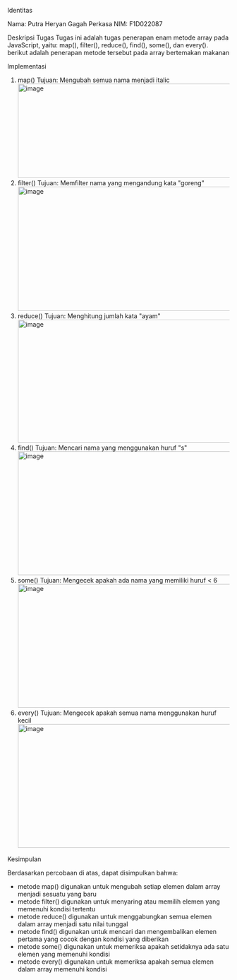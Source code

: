 Identitas

Nama: Putra Heryan Gagah Perkasa
NIM: F1D022087

Deskripsi Tugas
Tugas ini adalah tugas penerapan enam metode array  pada JavaScript, yaitu: map(), filter(), reduce(), find(), some(), dan every().
berikut adalah penerapan metode tersebut pada array bertemakan makanan

Implementasi
1. map()
   Tujuan: Mengubah semua nama menjadi italic
   <img width="1360" height="213" alt="image" src="https://github.com/user-attachments/assets/6d8d5216-bc3c-47fc-b1eb-e55533d79a45" />
2. filter()
   Tujuan: Memfilter nama yang mengandung kata "goreng"
   <img width="745" height="281" alt="image" src="https://github.com/user-attachments/assets/fd5165a9-21f6-4382-8a5d-8557eb92ae2d" />
3. reduce()
   Tujuan: Menghitung jumlah kata "ayam"
   <img width="684" height="278" alt="image" src="https://github.com/user-attachments/assets/4c18c793-b906-417a-b65f-2b46d38aa33d" />
4. find()
   Tujuan: Mencari nama yang menggunakan huruf "s"
   <img width="680" height="280" alt="image" src="https://github.com/user-attachments/assets/e86925a9-62ef-4a50-bb22-8ae696e4e56b" />
5. some()
   Tujuan: Mengecek apakah ada nama yang memiliki huruf < 6
   <img width="690" height="280" alt="image" src="https://github.com/user-attachments/assets/29a9e7cb-f373-4b28-9420-41e2cde19f53" />
6. every()
   Tujuan: Mengecek apakah semua nama menggunakan huruf kecil
   <img width="702" height="280" alt="image" src="https://github.com/user-attachments/assets/70aba574-44ca-4ac0-a8a1-5cd113f5a890" />

Kesimpulan

Berdasarkan percobaan di atas, dapat disimpulkan bahwa:
- metode map() digunakan untuk mengubah setiap elemen dalam array menjadi sesuatu yang baru
- metode filter() digunakan untuk menyaring atau memilih elemen yang memenuhi kondisi tertentu
- metode reduce() digunakan untuk menggabungkan semua elemen dalam array menjadi satu nilai tunggal
- metode find() digunakan untuk mencari dan mengembalikan elemen pertama yang cocok dengan kondisi yang diberikan
- metode some() digunakan untuk memeriksa apakah setidaknya ada satu elemen yang memenuhi kondisi
- metode every() digunakan untuk memeriksa apakah semua elemen dalam array memenuhi kondisi

